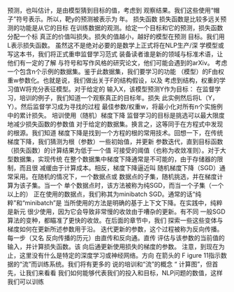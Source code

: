 预测，也叫估计，是由模型猜到目标的值，考虑到
观察结果。我们这些使用“帽子”符号表示。所以，靶y的预测被表示为
年。
损失函数
损失函数是比较多远关预测的功能是从它的目标
在训练数据的观测。给定一个目标和它的预测，损失函数分配一个标
真正的价值叫损失。损失的值越小，越好的模型在预测
目标。我们用L表示损失函数。
虽然这不是绝对必要的是数学上正式将在NLP生产/深
学模型或写这本书，我们将正式重申监督学习范式
装备读者谁是新的领域与标准术语，让他们有一定的了解
与符号和写作风格的研究论文，他们可能会遇到的arXiv。
考虑一个包含n个示例的数据集。鉴于此数据集，我们要学习的功能
（模型）的F由权重w参数化。也就是说，我们做出关于F的结构假设，以及
考虑到结构，权重的学习值W将充分表征模型。对于给定的
输入X，该模型预测Y作为目标：
在监督学习，培训的例子，我们知道一个观察真正的目标年。损失
此实例然后将L（Y，Y）。然后监督学习成为寻找的过程
最佳参数/权重w，将最小化对所有n个实施例中的累计损失。
培训使用（随机）梯度下降
监督学习的目标是挑选可以最大限度地减少损失函数的参数值
对于给定的数据集。换言之，这等同于在方程式中发现的根源。我们知道
梯度下降是找到一个方程的根的常用技术。回想一下，在传统
梯度下降，我们猜测为根（参数）一些初始值，并更新
参数迭代，直到目标函数（损失函数）的计算结果为低于一个值
可接受的阈值（也称为收敛准则）。对于大型数据集，实现传统
在整个数据集中梯度下降通常是不可能的，由于存储器的限制，而且很
减缓由于计算成本。相反，梯度下降逼近叫
随机梯度下降（SGD）通常采用。在随机的情况下，一个数据点或
数据点的子集，随机挑选，并在梯度计算为该子集。当一个
单个数据点时，该方法被称为纯SGD，而当一个子集（一个以上的）
正在使用的数据点，我们称其为minibatch SGD。通常的话“纯粹”和“minibatch”是
当所使用的方法是明确的基于上下文下降。在实践中，纯粹是新元
很少使用，因为它会导致非常慢的收敛由于嘈杂的更新。有不同
一般SGD算法的变种，都瞄准了更快的收敛。在后面的章节中，我们
探索一些这些变体与梯度如何在更新所述参数用于沿。
迭代更新的参数，这个过程被称为反向传播。每一步（又名
反向传播的历元）由直传和反向通。直传
评估与该参数的当前值的输入，并计算损失函数。该
向后通更新使用损失的梯度的参数。
注意，到现在为止，这里没有什么是特定的深度学习或神经网络。方向
在箭头的
F
igure 11指示数据的“流”而训练系统。我们将有更多的
说的培训和“流”的概念
“
计算图”，但首先，让我们来看看
我们如何能够代表我们的投入和目标，NLP问题的数值，这样我们可以训练
